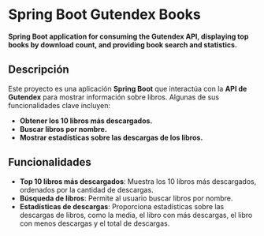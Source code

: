 # Spring Boot Gutendex Books

**Spring Boot application for consuming the Gutendex API, displaying top books by download count, and providing book search and statistics.**

## Descripción

Este proyecto es una aplicación **Spring Boot** que interactúa con la **API de Gutendex** para mostrar información sobre libros. Algunas de sus funcionalidades clave incluyen:

- **Obtener los 10 libros más descargados.**
- **Buscar libros por nombre.**
- **Mostrar estadísticas sobre las descargas de los libros.**

## Funcionalidades

- **Top 10 libros más descargados**: Muestra los 10 libros más descargados, ordenados por la cantidad de descargas.
- **Búsqueda de libros**: Permite al usuario buscar libros por nombre.
- **Estadísticas de descargas**: Proporciona estadísticas sobre las descargas de libros, como la media, el libro con más descargas, el libro con menos descargas y el total de descargas.
